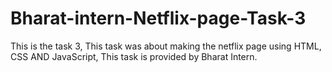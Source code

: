 # Bharat-intern-Netflix-page-Task-3
This is the task 3, This task was about making the netflix page using HTML, CSS AND JavaScript, This task is provided by Bharat Intern.
